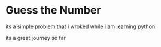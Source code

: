 # Guess the Number 
its a simple problem that i wroked while i am learning python 

its a great journey so far 
